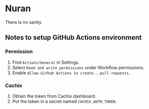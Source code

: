 # Nuran

There is no sanity.

## Notes to setup GitHub Actions environment

### Permission
1. Find `Actions/General` in Settings.
2. Select `Read and write permissions` under Workflow permissions.
3. Enable `Allow Github Actions to create...pull requests`.

### Cachix
1. Obtain the token from Cachix dashboard.
2. Put the token in a secret named `CACHIX_AUTH_TOKEN`.
